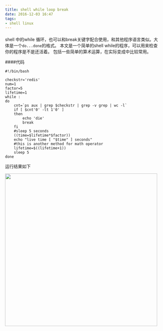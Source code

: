```yaml
---
title: shell while loop break
date: 2016-12-03 16:47
tags:
- shell linux
---
```


####
shell 中的while 循环，也可以和break关键字配合使用，和其他程序语言类似。大体是一个`do...done`的格式。
本文是一个简单的shell while的程序，可以用来检查你的程序是不是还活着。 包括一些简单的算术运算，在实际变成中比较常用。


####代码
```shell
#!/bin/bash

checkstr='redis'
num=1
factor=5
lifetime=1
while :
do
    cnt=`ps aux | grep $checkstr | grep -v grep | wc -l`
    if [ $cnt'0' -lt 1'0' ]
    then
        echo 'die'
        break
    fi
    #sleep 5 seconds
    ((time=$lifetime*$factor))
    echo "live time [ "$time" ] seconds"
    #this is another method for math operator
    lifetime=$((lifetime+1))
    sleep 5
done
```
运行结果如下

<img src='https://img.nofile.cc/images/2016/12/03/14807576040945.png' style="width:500px"></img>

